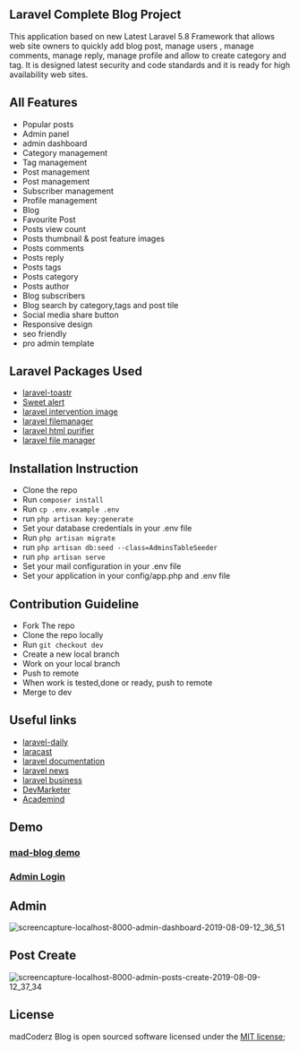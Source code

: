 ## Laravel Complete Blog Project

This application based on new Latest Laravel 5.8 Framework that allows web site owners to quickly add blog post, manage users , manage comments, manage reply, manage profile and allow to create category and tag. 
It is designed latest security and code standards and it is ready for high availability web sites.

##  All Features
* Popular posts
* Admin panel
* admin dashboard
* Category management
* Tag management
* Post management
* Post management
* Subscriber management
* Profile management
* Blog
* Favourite Post
* Posts view count
* Posts thumbnail & post feature images
* Posts comments
* Posts reply
* Posts tags
* Posts category
* Posts author
* Blog subscribers
* Blog search by category,tags and post tile
* Social media share button
* Responsive design
* seo friendly
* pro admin template

##  Laravel Packages Used

* [laravel-toastr](https://github.com/brian2694/laravel-toastr)
* [Sweet alert](https://github.com/uxweb/sweet-alert)
* [laravel intervention image](http://image.intervention.io/)
* [laravel filemanager](https://unisharp.github.io/laravel-filemanager/)
* [laravel html purifier](https://github.com/mewebstudio/Purifier)
* [laravel file manager](https://docs.spatie.be/laravel-medialibrary/v7/)

##  Installation Instruction

* Clone the repo
* Run `composer install`
* Run `cp .env.example .env`
* run `php artisan key:generate`
* Set your database credentials in your .env file
* Run `php artisan migrate`
* run `php artisan db:seed --class=AdminsTableSeeder`
* run `php artisan serve`
* Set your mail configuration in your .env file
* Set your application  in your config/app.php and .env file

## Contribution Guideline

* Fork The repo 
* Clone the repo locally
* Run `git checkout dev`
* Create a new local branch
* Work on your local branch
* Push to remote
* When work is tested,done or ready, push to remote
* Merge to dev

## Useful links

* [laravel-daily](https://laraveldaily.com/)
* [laracast](https://laracasts.com/)
* [laravel documentation](https://laravel.com/)
* [laravel news](https://laravel-news.com/)
* [laravel business](https://www.youtube.com/channel/UCTuplgOBi6tJIlesIboymGA)
* [DevMarketer](https://www.youtube.com/channel/UC6kwT7-jjZHHF1s7vCfg2CA)
* [Academind](https://www.youtube.com/channel/UCSJbGtTlrDami-tDGPUV9-w)

## Demo

### [mad-blog demo](https://madcoderz.com/mad-blog)
### [Admin Login](https://madcoderz.com/mad-blog/admin/loginForm)

## Admin
![screencapture-localhost-8000-admin-dashboard-2019-08-09-12_36_51](https://user-images.githubusercontent.com/50723539/62766572-964cb580-bab4-11e9-8e3f-57b560b007ea.png)
## Post Create
![screencapture-localhost-8000-admin-posts-create-2019-08-09-12_37_34](https://user-images.githubusercontent.com/50723539/62770771-8a192600-babd-11e9-965b-1fc0d8563605.png)
## License

madCoderz Blog is open sourced software licensed under the [MIT license](https://opensourse.org/licenses/MIT);